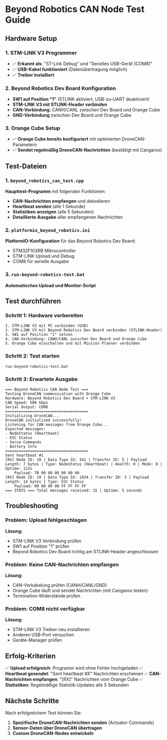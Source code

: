 # Beyond Robotics CAN Node Test Guide

## Hardware Setup

### 1. STM-LINK V3 Programmer
- ✅ **Erkannt als**: "ST-Link Debug" und "Serielles USB-Gerät (COM8)"
- ✅ **USB-Kabel funktioniert** (Datenübertragung möglich)
- ✅ **Treiber installiert**

### 2. Beyond Robotics Dev Board Konfiguration
- **SW1 auf Position "1"** (STLINK aktiviert, USB-zu-UART deaktiviert)
- **STM-LINK V3 mit STLINK-Header verbinden**
- **CAN-Verbindung**: CANH/CANL zwischen Dev Board und Orange Cube
- **GND-Verbindung** zwischen Dev Board und Orange Cube

### 3. Orange Cube Setup
- ✅ **Orange Cube bereits konfiguriert** mit optimierten DroneCAN-Parametern
- ✅ **Sendet regelmäßig DroneCAN-Nachrichten** (bestätigt mit Cangaroo)

## Test-Dateien

### 1. `beyond_robotics_can_test.cpp`
**Haupttest-Programm** mit folgenden Funktionen:
- **CAN-Nachrichten empfangen** und dekodieren
- **Heartbeat senden** (alle 1 Sekunde)
- **Statistiken anzeigen** (alle 5 Sekunden)
- **Detaillierte Ausgabe** aller empfangenen Nachrichten

### 2. `platformio_beyond_robotics.ini`
**PlatformIO-Konfiguration** für das Beyond Robotics Dev Board:
- STM32F103RB Mikrocontroller
- STM-LINK Upload und Debug
- COM8 für serielle Ausgabe

### 3. `run-beyond-robotics-test.bat`
**Automatisches Upload und Monitor-Script**

## Test durchführen

### Schritt 1: Hardware vorbereiten
```
1. STM-LINK V3 mit PC verbinden (USB)
2. STM-LINK V3 mit Beyond Robotics Dev Board verbinden (STLINK-Header)
3. SW1 auf Position "1" setzen
4. CAN-Verbindung: CANH/CANL zwischen Dev Board und Orange Cube
5. Orange Cube einschalten und mit Mission Planner verbinden
```

### Schritt 2: Test starten
```
run-beyond-robotics-test.bat
```

### Schritt 3: Erwartete Ausgabe
```
=== Beyond Robotics CAN Node Test ===
Testing DroneCAN communication with Orange Cube
Hardware: Beyond Robotics Dev Board + STM-LINK V3
CAN Speed: 500 kbps
Serial Output: COM8
=====================================
Initializing DroneCAN...
DroneCAN initialized successfully!
Listening for CAN messages from Orange Cube...
Expected messages:
- NodeStatus (Heartbeat)
- ESC Status
- Servo Commands
- Battery Info
=====================================
Sent heartbeat #1
[RX] Node ID: 10 | Data Type ID: 341 | Transfer ID: 5 | Payload Length: 7 bytes | Type: NodeStatus (Heartbeat) | Health: 0 | Mode: 0 | Uptime: 123s
    Payload: 7B 00 00 00 00 00 00
[RX] Node ID: 10 | Data Type ID: 1034 | Transfer ID: 3 | Payload Length: 14 bytes | Type: ESC Status
    Payload: 00 00 00 00 FF FF FF FF
=== STATS === Total messages received: 15 | Uptime: 5 seconds
```

## Troubleshooting

### Problem: Upload fehlgeschlagen
**Lösung:**
- STM-LINK V3 Verbindung prüfen
- SW1 auf Position "1" prüfen
- Beyond Robotics Dev Board richtig am STLINK-Header angeschlossen

### Problem: Keine CAN-Nachrichten empfangen
**Lösung:**
- CAN-Verkabelung prüfen (CANH/CANL/GND)
- Orange Cube läuft und sendet Nachrichten (mit Cangaroo testen)
- Termination-Widerstände prüfen

### Problem: COM8 nicht verfügbar
**Lösung:**
- STM-LINK V3 Treiber neu installieren
- Anderen USB-Port versuchen
- Geräte-Manager prüfen

## Erfolg-Kriterien

✅ **Upload erfolgreich**: Programm wird ohne Fehler hochgeladen
✅ **Heartbeat gesendet**: "Sent heartbeat #X" Nachrichten erscheinen
✅ **CAN-Nachrichten empfangen**: "[RX]" Nachrichten vom Orange Cube
✅ **Statistiken**: Regelmäßige Statistik-Updates alle 5 Sekunden

## Nächste Schritte

Nach erfolgreichem Test können Sie:
1. **Spezifische DroneCAN-Nachrichten senden** (Actuator Commands)
2. **Sensor-Daten über DroneCAN übertragen**
3. **Custom DroneCAN-Nodes entwickeln**
